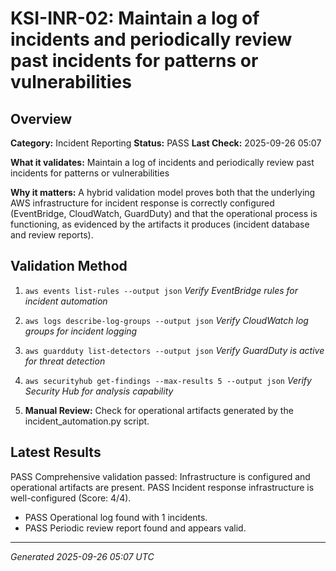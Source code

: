 # KSI-INR-02: Maintain a log of incidents and periodically review past incidents for patterns or vulnerabilities

## Overview

**Category:** Incident Reporting
**Status:** PASS
**Last Check:** 2025-09-26 05:07

**What it validates:** Maintain a log of incidents and periodically review past incidents for patterns or vulnerabilities

**Why it matters:** A hybrid validation model proves both that the underlying AWS infrastructure for incident response is correctly configured (EventBridge, CloudWatch, GuardDuty) and that the operational process is functioning, as evidenced by the artifacts it produces (incident database and review reports).

## Validation Method

1. `aws events list-rules --output json`
   *Verify EventBridge rules for incident automation*

2. `aws logs describe-log-groups --output json`
   *Verify CloudWatch log groups for incident logging*

3. `aws guardduty list-detectors --output json`
   *Verify GuardDuty is active for threat detection*

4. `aws securityhub get-findings --max-results 5 --output json`
   *Verify Security Hub for analysis capability*

5. **Manual Review:** Check for operational artifacts generated by the incident_automation.py script.

## Latest Results

PASS Comprehensive validation passed: Infrastructure is configured and operational artifacts are present. PASS Incident response infrastructure is well-configured (Score: 4/4).
- PASS Operational log found with 1 incidents.
- PASS Periodic review report found and appears valid.

---
*Generated 2025-09-26 05:07 UTC*